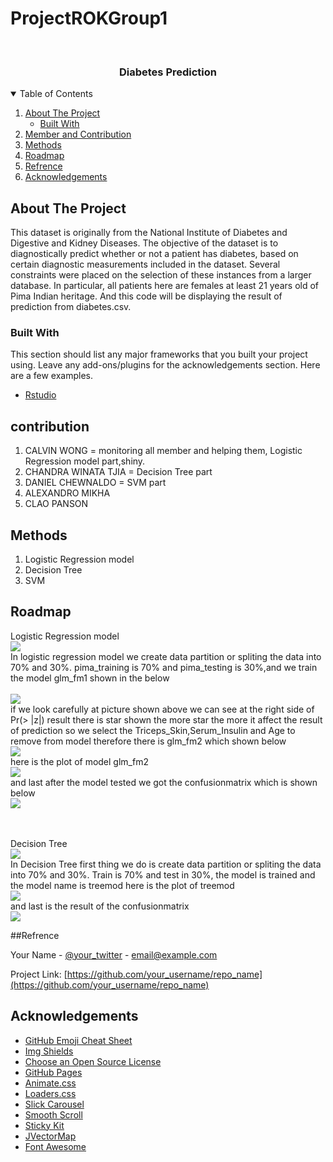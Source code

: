 # ProjectROKGroup1

<!-- PROJECT LOGO -->
<br />
<p align="center">
  <a href="https://github.com/othneildrew/Best-README-Template">
   
  </a>

  <h3 align="center">Diabetes Prediction</h3>




<!-- TABLE OF CONTENTS -->
<details open="open">
  <summary>Table of Contents</summary>
  <ol>
    <li>
      <a href="#about-the-project">About The Project</a>
      <ul>
        <li><a href="#built-with">Built With</a></li>
      </ul>
    </li>
    <li>
      <a href="#contribution">Member and Contribution </a>
    </li>
    <li><a href="#Methods">Methods</a></li>
    <li><a href="#Roadmap">Roadmap</a></li>
    <li><a href="#Refrence">Refrence</a></li>
    <li><a href="#acknowledgements">Acknowledgements</a></li>
  </ol>
</details>



<!-- ABOUT THE PROJECT -->
## About The Project

This dataset is originally from the National Institute of Diabetes and Digestive and Kidney Diseases. The objective of the dataset is to diagnostically predict whether or not a patient has diabetes, based on certain diagnostic measurements included in the dataset. Several constraints were placed on the selection of these instances from a larger database.
In particular, all patients here are females at least 21 years old of Pima Indian heritage. And this code will be displaying the result of prediction from diabetes.csv.
### Built With

This section should list any major frameworks that you built your project using. Leave any add-ons/plugins for the acknowledgements section. Here are a few examples.
* [Rstudio](https://www.rstudio.com/)



<!-- contribution -->
## contribution

1. CALVIN WONG = monitoring all member and helping them, Logistic Regression model part,shiny.
2. CHANDRA WINATA TJIA =  Decision Tree part
3. DANIEL CHEWNALDO = SVM part
4. ALEXANDRO MIKHA
5. CLAO PANSON



<!-- Methods -->
## Methods
1. Logistic Regression model
2. Decision Tree
3. SVM





<!-- Roadmap -->
## Roadmap

Logistic Regression model
<br />
<img src="www/logisticR.png" >
<br />
In logistic regression model we create data partition or spliting the data into 70% and 30%.
pima_training is 70% and pima_testing is 30%,and we train the model glm_fm1 shown in the below  
<br />
<img src="www/glm1.png" > 
<br />
if we look carefully at picture shown above we can see at the right side of Pr(> |z|) result there is star shown the more star the more it affect the result of prediction
so we select the Triceps_Skin,Serum_Insulin and Age to remove from model therefore there is glm_fm2 which shown below
<br />
<img src="www/glm2.png" > 
<br />
here is the plot of model glm_fm2
<br />
<img src="www/LRM.png" > 
<br />
and last after the model tested we got the confusionmatrix which is shown below 
<br />
<img src="www/GLMconfusion.png" > 




<br />
<br />
Decision Tree
<br />
<img src="www/decisionTree.png" >
<br />
In Decision Tree first thing we do is create data partition or spliting the data into 70% and 30%.
Train is 70% and test in 30%, the model is trained and the model name is treemod here is the plot of treemod
<br />
<img src="www/RplotDecision.png" >
<br />
and last is the result of the confusionmatrix 
<br />
<img src="www/DecisionTreeconfusionmatrix.png" >


<!-- Refrence -->
##Refrence

Your Name - [@your_twitter](https://twitter.com/your_username) - email@example.com

Project Link: [https://github.com/your_username/repo_name](https://github.com/your_username/repo_name)



<!-- ACKNOWLEDGEMENTS -->
## Acknowledgements
* [GitHub Emoji Cheat Sheet](https://www.webpagefx.com/tools/emoji-cheat-sheet)
* [Img Shields](https://shields.io)
* [Choose an Open Source License](https://choosealicense.com)
* [GitHub Pages](https://pages.github.com)
* [Animate.css](https://daneden.github.io/animate.css)
* [Loaders.css](https://connoratherton.com/loaders)
* [Slick Carousel](https://kenwheeler.github.io/slick)
* [Smooth Scroll](https://github.com/cferdinandi/smooth-scroll)
* [Sticky Kit](http://leafo.net/sticky-kit)
* [JVectorMap](http://jvectormap.com)
* [Font Awesome](https://fontawesome.com)





<!-- MARKDOWN LINKS & IMAGES -->
<!-- https://www.markdownguide.org/basic-syntax/#reference-style-links -->
[contributors-shield]: https://img.shields.io/github/contributors/othneildrew/Best-README-Template.svg?style=for-the-badge
[contributors-url]: https://github.com/othneildrew/Best-README-Template/graphs/contributors
[forks-shield]: https://img.shields.io/github/forks/othneildrew/Best-README-Template.svg?style=for-the-badge
[forks-url]: https://github.com/othneildrew/Best-README-Template/network/members
[stars-shield]: https://img.shields.io/github/stars/othneildrew/Best-README-Template.svg?style=for-the-badge
[stars-url]: https://github.com/othneildrew/Best-README-Template/stargazers
[issues-shield]: https://img.shields.io/github/issues/othneildrew/Best-README-Template.svg?style=for-the-badge
[issues-url]: https://github.com/othneildrew/Best-README-Template/issues
[license-shield]: https://img.shields.io/github/license/othneildrew/Best-README-Template.svg?style=for-the-badge
[license-url]: https://github.com/othneildrew/Best-README-Template/blob/master/LICENSE.txt
[linkedin-shield]: https://img.shields.io/badge/-LinkedIn-black.svg?style=for-the-badge&logo=linkedin&colorB=555
[linkedin-url]: https://linkedin.com/in/othneildrew
[product-screenshot]: images/screenshot.png
